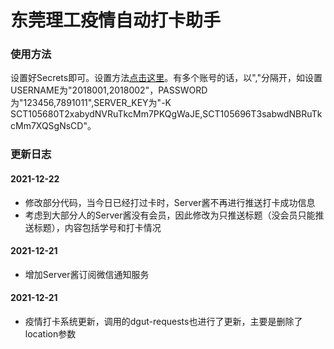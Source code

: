 # 东莞理工疫情自动打卡助手

### 使用方法
设置好Secrets即可。设置方法[点击这里](https://gitee.com/bertramoon/dgut-autoreport-configure)。有多个账号的话，以","分隔开，如设置USERNAME为"2018001,2018002"，PASSWORD为"123456,7891011",SERVER_KEY为"-K SCT105680T2xabydNVRuTkcMm7PKQgWaJE,SCT105696T3sabwdNBRuTkcMm7XQSgNsCD"。


### 更新日志

#### 2021-12-22
- 修改部分代码，当今日已经打过卡时，Server酱不再进行推送打卡成功信息
- 考虑到大部分人的Server酱没有会员，因此修改为只推送标题（没会员只能推送标题），内容包括学号和打卡情况

#### 2021-12-21
- 增加Server酱订阅微信通知服务

#### 2021-12-21
- 疫情打卡系统更新，调用的dgut-requests也进行了更新，主要是删除了location参数
